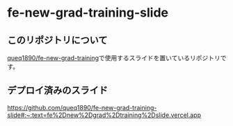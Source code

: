 # fe-new-grad-training-slide

## このリポジトリについて

[queq1890/fe-new-grad-training](https://github.com/queq1890/fe-new-grad-training)で使用するスライドを置いているリポジトリです。

## デプロイ済みのスライド

https://github.com/queq1890/fe-new-grad-training-slide#:~:text=fe%2Dnew%2Dgrad%2Dtraining%2Dslide.vercel.app
